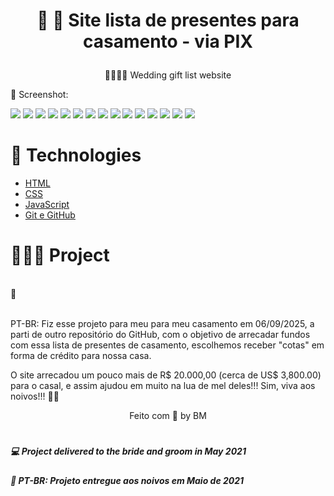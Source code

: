 # <p style="text-align: center;">📝 💍 Site lista de presentes para casamento - via PIX</p> 
<p style="text-align: center;">👰🏼🤵🏻 Wedding gift list website</P>

📸 Screenshot:

![](../images/tela1.png)
![](../images/tela2.png)
![](../images/tela3.png)
![](../images/tela4.png)
![](../images/tela5.png)
![](../images/tela6.png)
![](../images/tela7.png)
![](../images/tela8.png)
![](../images/tela9.png)
![](../images/tela10.png)
![](../images/tela11.png)
![](../images/tela12.png)
![](../images/tela13.png)
![](../images/tela14.png)
![](../images/tela15.png)

# 🚀 Technologies 

- [HTML](##HTML)
- [CSS](##CSS)
- [JavaScript](##JavaScript)
- [Git e GitHub](##github)

# 👩🏻‍💻 Project 

<br>
💍
<br>
<br>

PT-BR: Fiz esse projeto para meu para meu casamento em 06/09/2025, a parti de outro repositório do GitHub, com o objetivo de arrecadar fundos com essa lista de presentes de casamento, escolhemos receber "cotas" em forma de crédito para nossa casa. 

O site arrecadou um pouco mais de R$ 20.000,00 (cerca de US$ 3,800.00) para o casal, e assim ajudou em muito na lua de mel deles!!! Sim, viva aos noivos!!! 🥂🍾 


<p style="text-align: center;">Feito com 🤍 by BM</P>

#
##### 💻 Project delivered to the bride and groom in May 2021
##### 🎯 PT-BR: Projeto entregue aos noivos em Maio de 2021